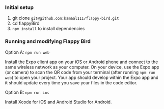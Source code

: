 ### Initial setup

1. git clone `git@github.com:kamaal111/flappy-bird.git`
2. cd flappyBird
3. `npm install` to install dependencies


### Running and modifying Flappy Bird

Option A: `npm run web`

Install the Expo client app on your iOS or Android phone and connect to the same wireless network as your computer. On your device, use the Expo app (or camera) to scan the QR code from your terminal (after running `npm run web`) to open your project. Your app should develop within the Expo app and it should update every time you save your files in the code editor.


Option B: `npm run ios`

Install Xcode for iOS and Android Studio for Android.
